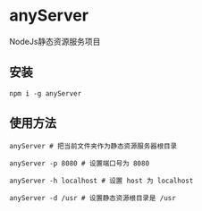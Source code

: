 # anyServer
NodeJs静态资源服务项目

## 安装
```
npm i -g anyServer
```

## 使用方法
```
anyServer # 把当前文件夹作为静态资源服务器根目录

anyServer -p 8080 # 设置端口号为 8080

anyServer -h localhost # 设置 host 为 localhost

anyServer -d /usr # 设置静态资源根目录是 /usr
```

